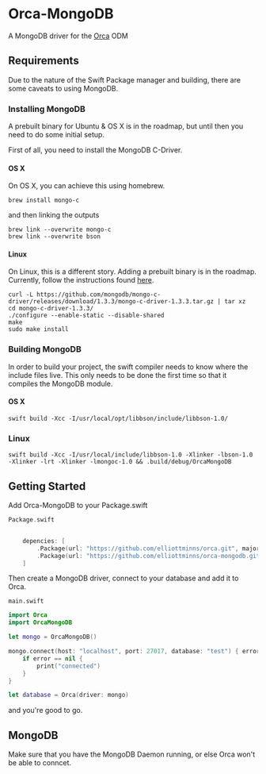 # Orca-MongoDB

A MongoDB driver for the [Orca](https://github.com/elliottminns/orca) ODM

## Requirements

Due to the nature of the Swift Package manager and building, there are some caveats to using MongoDB.

### Installing MongoDB

A prebuilt binary for Ubuntu & OS X is in the roadmap, but until then you need to do some initial setup.

First of all, you need to install the MongoDB C-Driver.

#### OS X

On OS X, you can achieve this using homebrew.

```
brew install mongo-c
```

and then linking the outputs

```
brew link --overwrite mongo-c 
brew link --overwrite bson 
```

#### Linux

On Linux, this is a different story. Adding a prebuilt binary is in the roadmap. Currently, follow the instructions found [here](https://github.com/mongodb/mongo-c-driver).

```
curl -L https://github.com/mongodb/mongo-c-driver/releases/download/1.3.3/mongo-c-driver-1.3.3.tar.gz | tar xz
cd mongo-c-driver-1.3.3/
./configure --enable-static --disable-shared
make
sudo make install
```

### Building MongoDB

In order to build your project, the swift compiler needs to know where the include files live. This only needs to be done the first time so that it compiles the MongoDB module.

#### OS X

```
swift build -Xcc -I/usr/local/opt/libbson/include/libbson-1.0/
```

### Linux

```
swift build -Xcc -I/usr/local/include/libbson-1.0 -Xlinker -lbson-1.0 -Xlinker -lrt -Xlinker -lmongoc-1.0 && .build/debug/OrcaMongoDB
```


## Getting Started

Add Orca-MongoDB to your Package.swift

```swift
Package.swift
```

```swift

    depencies: [
        .Package(url: "https://github.com/elliottminns/orca.git", majorVersion: 0),
        .Package(url: "https://github.com/elliottminns/orca-mongodb.git", majorVersion: 0)
    ]

```

Then create a MongoDB driver, connect to your database  and add it to Orca.

```
main.swift
```

```swift
import Orca
import OrcaMongoDB

let mongo = OrcaMongoDB()

mongo.connect(host: "localhost", port: 27017, database: "test") { error in 
    if error == nil {
        print("connected")
    }
}

let database = Orca(driver: mongo)

```

and you're good to go.

## MongoDB

Make sure that you have the MongoDB Daemon running, or else Orca won't be able to conncet. 
